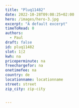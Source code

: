 ```yaml
---
title: "Pluq11482"
date: 2022-10-28T09:08:25+02:00
hero: /images/hero-3.jpg
excerpt: "A default excerpt"
timeToRead: 0
authors:
  - Paul
draft: false
id: pluq11482
slot: 1|2
kwh: na
priceperminute: na
freechargefor: na
onetimefee: na
country: de
locationname: locationname
street: street
zip_city: zip-city


---
```

